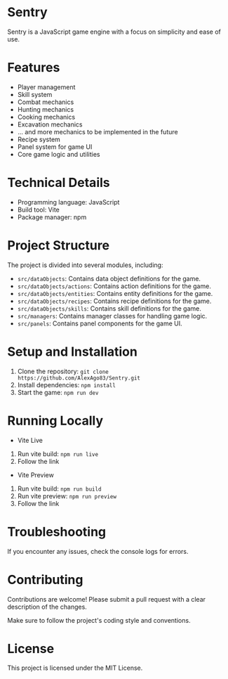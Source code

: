 # Sentry

Sentry is a JavaScript game engine with a focus on simplicity and ease of use.

# Features

* Player management
* Skill system
* Combat mechanics
* Hunting mechanics
* Cooking mechanics
* Excavation mechanics
* ... and more mechanics to be implemented in the future
* Recipe system
* Panel system for game UI
* Core game logic and utilities

# Technical Details

* Programming language: JavaScript
* Build tool: Vite
* Package manager: npm

# Project Structure

The project is divided into several modules, including:

* `src/dataObjects`: Contains data object definitions for the game.
* `src/dataObjects/actions`: Contains action definitions for the game.
* `src/dataObjects/entities`: Contains entity definitions for the game.
* `src/dataObjects/recipes`: Contains recipe definitions for the game.
* `src/dataObjects/skills`: Contains skill definitions for the game.
* `src/managers`: Contains manager classes for handling game logic.
* `src/panels`: Contains panel components for the game UI.

# Setup and Installation

1. Clone the repository: `git clone https://github.com/AlexAgo83/Sentry.git`
2. Install dependencies: `npm install`
3. Start the game: `npm run dev`

# Running Locally

* Vite Live

1. Run vite build: `npm run live`
2. Follow the link

* Vite Preview

1. Run vite build: `npm run build`
2. Run vite preview: `npm run preview`
3. Follow the link

# Troubleshooting

If you encounter any issues, check the console logs for errors.

# Contributing

Contributions are welcome! Please submit a pull request with a clear description of the changes.

Make sure to follow the project's coding style and conventions.

# License

This project is licensed under the MIT License.

